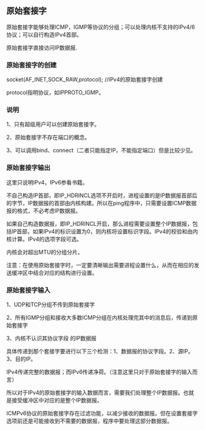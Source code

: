 ## 原始套接字

原始套接字能够处理ICMP，IGMP等协议的分组；可以处理内核不支持的IPv4/6协议；可以自行构造IPv4首部。

原始套接字直接访问IP数据报.

### 原始套接字的创建

socket(AF_INET,SOCK_RAW,protocol); //IPv4的原始套接字创建

protocol指明协议，如IPPROTO_IGMP。

### 说明

1、只有超级用户可以创建原始套接字。

2、原始套接字不存在端口的概念。

3、可以调用bind、connect（二者只能指定IP，不能指定端口）但是比较少见。


### 原始套接字输出

这里只说明IPv4，IPv6参看书籍。

不自己构造IP首部，即IP_HDRINCL选项不开启时，进程设置的是IP数据报首部后的字节，IP数据报的首部由内核构建。所以在ping程序中，只需要设置ICMP数据报的格式，不必考虑IP数据报。

如果自己构造数据报，即IP_HDRINCL开启，那么进程需要设置整个IP数据报，包括IP首部，如果IPv4的标识设置为0，则内核将设置标识字段。IPv4的校验和由内核计算。IPv4的选项字段可选。

内核会对超出MTU的分组分片。

注意：在使用原始套接字时，一定要清晰输出需要进程设置什么，从而在相应的发送缓冲区中结合对应的结构进行设置。

### 原始套接字输入

1、UDP和TCP分组不传到原始套接字

2、所有IGMP分组和接收大多数ICMP分组在内核处理完其中的消息后，传递到原始套接字

3、内核不认识其协议字段 的IP数据报

具体传递到那个套接字要进行以下三个检测：1、数据报的协议字段。2、源IP。3、目的IP。

IPv4传递完整的数据报；而IPv6传递净荷。（注意这里只对于原始套接字的输入而言）

所以对于IPv4的原始套接字的输入数据而言，需要我们处理整个IP数据报。也就是接受缓冲区中对应的是整个IP数据报。

ICMPv6协议的原始套接字存在过滤功能，以减少接收的数据报。但在设置套接字选项前还是可能接收到不需要的数据报，程序中要处理这部分数据报。


